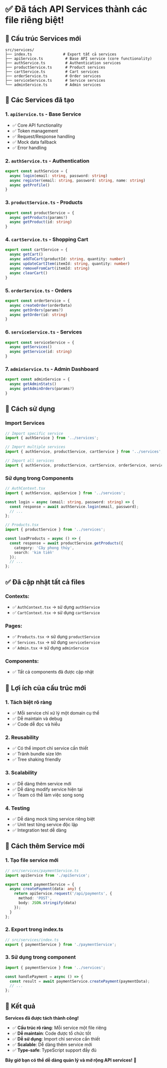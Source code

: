 # ✅ Đã tách API Services thành các file riêng biệt!

## 📁 Cấu trúc Services mới

```
src/services/
├── index.ts              # Export tất cả services
├── apiService.ts          # Base API service (core functionality)
├── authService.ts         # Authentication services
├── productService.ts      # Product services
├── cartService.ts         # Cart services
├── orderService.ts        # Order services
├── serviceService.ts      # Service services
└── adminService.ts        # Admin services
```

## 🔧 Các Services đã tạo

### **1. `apiService.ts` - Base Service**
- ✅ Core API functionality
- ✅ Token management
- ✅ Request/Response handling
- ✅ Mock data fallback
- ✅ Error handling

### **2. `authService.ts` - Authentication**
```typescript
export const authService = {
  async login(email: string, password: string)
  async register(email: string, password: string, name: string)
  async getProfile()
}
```

### **3. `productService.ts` - Products**
```typescript
export const productService = {
  async getProducts(params?)
  async getProduct(id: string)
}
```

### **4. `cartService.ts` - Shopping Cart**
```typescript
export const cartService = {
  async getCart()
  async addToCart(productId: string, quantity: number)
  async updateCartItem(itemId: string, quantity: number)
  async removeFromCart(itemId: string)
  async clearCart()
}
```

### **5. `orderService.ts` - Orders**
```typescript
export const orderService = {
  async createOrder(orderData)
  async getOrders(params?)
  async getOrder(id: string)
}
```

### **6. `serviceService.ts` - Services**
```typescript
export const serviceService = {
  async getServices()
  async getService(id: string)
}
```

### **7. `adminService.ts` - Admin Dashboard**
```typescript
export const adminService = {
  async getAdminStats()
  async getAdminOrders(params?)
}
```

## 🚀 Cách sử dụng

### **Import Services**
```typescript
// Import specific service
import { authService } from '../services';

// Import multiple services
import { authService, productService, cartService } from '../services';

// Import all services
import { authService, productService, cartService, orderService, serviceService, adminService } from '../services';
```

### **Sử dụng trong Components**
```typescript
// AuthContext.tsx
import { authService, apiService } from '../services';

const login = async (email: string, password: string) => {
  const response = await authService.login(email, password);
  // ...
};

// Products.tsx
import { productService } from '../services';

const loadProducts = async () => {
  const response = await productService.getProducts({
    category: 'Cây phong thủy',
    search: 'kim tiền'
  });
  // ...
};
```

## ✅ Đã cập nhật tất cả files

### **Contexts:**
- ✅ `AuthContext.tsx` → sử dụng `authService`
- ✅ `CartContext.tsx` → sử dụng `cartService`

### **Pages:**
- ✅ `Products.tsx` → sử dụng `productService`
- ✅ `Services.tsx` → sử dụng `serviceService`
- ✅ `Admin.tsx` → sử dụng `adminService`

### **Components:**
- ✅ Tất cả components đã được cập nhật

## 🎯 Lợi ích của cấu trúc mới

### **1. Tách biệt rõ ràng**
- ✅ Mỗi service chỉ xử lý một domain cụ thể
- ✅ Dễ maintain và debug
- ✅ Code dễ đọc và hiểu

### **2. Reusability**
- ✅ Có thể import chỉ service cần thiết
- ✅ Tránh bundle size lớn
- ✅ Tree shaking friendly

### **3. Scalability**
- ✅ Dễ dàng thêm service mới
- ✅ Dễ dàng modify service hiện tại
- ✅ Team có thể làm việc song song

### **4. Testing**
- ✅ Dễ dàng mock từng service riêng biệt
- ✅ Unit test từng service độc lập
- ✅ Integration test dễ dàng

## 🔧 Cách thêm Service mới

### **1. Tạo file service mới**
```typescript
// src/services/paymentService.ts
import apiService from './apiService';

export const paymentService = {
  async createPayment(data: any) {
    return apiService.request('/api/payments', {
      method: 'POST',
      body: JSON.stringify(data)
    });
  }
};
```

### **2. Export trong index.ts**
```typescript
// src/services/index.ts
export { paymentService } from './paymentService';
```

### **3. Sử dụng trong component**
```typescript
import { paymentService } from '../services';

const handlePayment = async () => {
  const result = await paymentService.createPayment(paymentData);
  // ...
};
```

## 🎉 Kết quả

**Services đã được tách thành công!**

- ✅ **Cấu trúc rõ ràng**: Mỗi service một file riêng
- ✅ **Dễ maintain**: Code được tổ chức tốt
- ✅ **Dễ sử dụng**: Import chỉ service cần thiết
- ✅ **Scalable**: Dễ dàng thêm service mới
- ✅ **Type-safe**: TypeScript support đầy đủ

**Bây giờ bạn có thể dễ dàng quản lý và mở rộng API services!** 🚀
